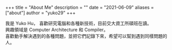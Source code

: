 +++
title = "About Me"
description = ""
date = "2021-06-09"
aliases = ["about"]
author = "yuko29"
+++

我是 Yuko Hu， 喜歡研究電腦和各種新技術，目前交大資工所碩班在讀。  
興趣領域是 Computer Architecture 和 Compiler。  
喜歡動手解決遇到的各種問題，並把它們記錄下來，希望可以幫到遇到同樣問題的人。 
